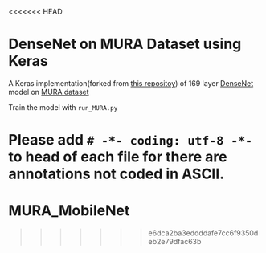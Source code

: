<<<<<<< HEAD
# DenseNet on MURA Dataset using Keras


A Keras implementation(forked from [this repositoy](https://github.com/tdeboissiere/DeepLearningImplementations/tree/master/DenseNet)) of 169 layer [DenseNet](https://arxiv.org/abs/1608.06993) model on [MURA dataset](https://arxiv.org/abs/1712.06957)

Train the model with `run_MURA.py`

Please add `# -*- coding: utf-8 -*-` to head of each file for there are annotations not coded in ASCII.
=======
# MURA_MobileNet
>>>>>>> e6dca2ba3eddddafe7cc6f9350deb2e79dfac63b

